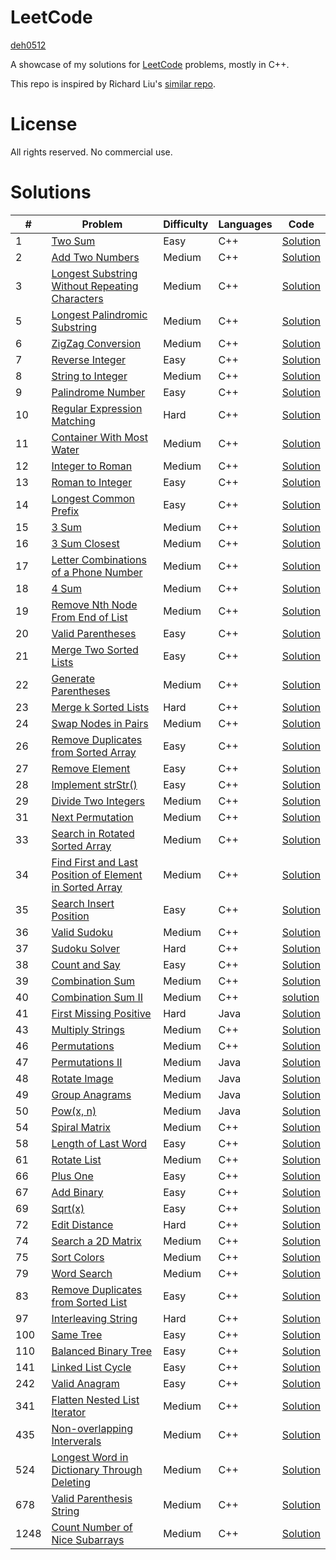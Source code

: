 # LeetCode

[deh0512](https://github.com/deh0512)

A showcase of my solutions for [LeetCode](https://leetcode.com/) problems, mostly in C++.

This repo is inspired by Richard Liu's [similar repo](https://github.com/lzl124631x/LeetCode).

# License

All rights reserved. No commercial use.

# Solutions

\# | Problem | Difficulty | Languages | Code
---|---|---|---|---
1 | [Two Sum](https://leetcode.com/problems/two-sum/)| Easy | C++ | [Solution](src/1_twosum)
2 | [Add Two Numbers](https://leetcode.com/problems/add-two-numbers/) | Medium | C++ | [Solution](src/2_addtwonumbers)
3 | [Longest Substring Without Repeating Characters](https://leetcode.com/problems/longest-substring-without-repeating-characters/) | Medium | C++ | [Solution](src/3_longestsubstring)
5 | [Longest Palindromic Substring](https://leetcode.com/problems/longest-palindromic-substring/) | Medium | C++ | [Solution](src/5_longestpalindromicsubstring)
6 | [ZigZag Conversion](https://leetcode.com/problems/zigzag-conversion/submissions/) | Medium | C++ | [Solution](src/6_zigzagconversion)
7 | [Reverse Integer](https://leetcode.com/problems/reverse-integer/) | Easy | C++ | [Solution](src/7_reverseinteger)
8 | [String to Integer](https://leetcode.com/problems/string-to-integer-atoi/) | Medium | C++ | [Solution](src/8_stringtointeger)
9 | [Palindrome Number](https://leetcode.com/problems/palindrome-number/) | Easy | C++ | [Solution](src/9_palindromenumber)
10 | [Regular Expression Matching](https://leetcode.com/problems/regular-expression-matching/) | Hard | C++ | [Solution](src/10_regularexpressionmatching)
11 | [Container With Most Water](https://leetcode.com/problems/container-with-most-water/) | Medium | C++ | [Solution](src/11_containerwithmostwater)
12 | [Integer to Roman](https://leetcode.com/problems/integer-to-roman/) | Medium | C++ | [Solution](src/12_integertoroman)
13 | [Roman to Integer](https://leetcode.com/problems/roman-to-integer/) | Easy | C++ | [Solution](src/13_romantointeger)
14 | [Longest Common Prefix](https://leetcode.com/problems/longest-common-prefix/) | Easy | C++ | [Solution](src/14_longestcommonprefix)
15 | [3 Sum](https://leetcode.com/problems/3sum/) | Medium | C++ | [Solution](src/15_3sum)
16 | [3 Sum Closest](https://leetcode.com/problems/3sum-closest/) | Medium | C++ | [Solution](src/16_3sumclosest)
17 | [Letter Combinations of a Phone Number](https://leetcode.com/problems/letter-combinations-of-a-phone-number/) | Medium | C++ | [Solution](src/17_lettercombosofphonenumber)
18 | [4 Sum](https://leetcode.com/problems/4sum/) | Medium | C++ | [Solution](src/18_4sum)
19 | [Remove Nth Node From End of List](https://leetcode.com/problems/remove-nth-node-from-end-of-list/) | Medium | C++ | [Solution](src/19_removenthnodefromendoflist)
20 | [Valid Parentheses](https://leetcode.com/problems/valid-parentheses/) | Easy | C++ | [Solution](src/20_validparentheses)
21 | [Merge Two Sorted Lists](https://leetcode.com/problems/merge-two-sorted-lists/) | Easy | C++ | [Solution](src/21_mergetwosortedlists)
22 | [Generate Parentheses](https://leetcode.com/problems/generate-parentheses/) | Medium | C++ | [Solution](src/22_generateparentheses)
23 | [Merge k Sorted Lists](https://leetcode.com/problems/merge-k-sorted-lists/) | Hard | C++ | [Solution](src/23_mergeksortedlists)
24 | [Swap Nodes in Pairs](https://leetcode.com/problems/swap-nodes-in-pairs/) | Medium | C++ | [Solution](src/24_swapnodesinpairs)
26 | [Remove Duplicates from Sorted Array](https://leetcode.com/problems/remove-duplicates-from-sorted-array/) | Easy | C++ | [Solution](src/26_removeduplicatesfromsortedarray)
27 | [Remove Element](https://leetcode.com/problems/remove-element/) | Easy | C++ | [Solution](src/27_removeelement)
28 | [Implement strStr()](https://leetcode.com/problems/implement-strstr/) | Easy | C++ | [Solution](src/28_implement_strstr)
29 | [Divide Two Integers](https://leetcode.com/problems/divide-two-integers/) | Medium | C++ | [Solution](src/29_dividetwointegers)
31 | [Next Permutation](https://leetcode.com/problems/next-permutation/) | Medium | C++ | [Solution](src/31_nextpermutation)
33 | [Search in Rotated Sorted Array](https://leetcode.com/problems/search-in-rotated-sorted-array/) | Medium | C++ | [Solution](src/33_searchinrotatedsortedarray)
34 | [Find First and Last Position of Element in Sorted Array](https://leetcode.com/problems/find-first-and-last-position-of-element-in-sorted-array/) | Medium | C++ | [Solution](src/34_findfirstandlastposition)
35 | [Search Insert Position](https://leetcode.com/problems/search-insert-position/) | Easy | C++ | [Solution](src/35_searchinsertposition)
36 | [Valid Sudoku](https://leetcode.com/problems/valid-sudoku/) | Medium | C++ | [Solution](src/36_validsudoku)
37 | [Sudoku Solver](https://leetcode.com/problems/sudoku-solver/) | Hard | C++ | [Solution](src/37_sudokusolver)
38 | [Count and Say](https://leetcode.com/problems/count-and-say/) | Easy | C++ | [Solution](src/38_countandsay)
39 | [Combination Sum](https://leetcode.com/problems/combination-sum/) | Medium | C++ | [Solution](src/39_combinationsum)
40 | [Combination Sum II](https://leetcode.com/problems/combination-sum-ii/) | Medium | C++ | [solution](src/40_combinationsum2)
41 | [First Missing Positive](https://leetcode.com/problems/first-missing-positive/) | Hard | Java | [Solution](src/41_firstmissingpositive)
43 | [Multiply Strings](https://leetcode.com/problems/multiply-strings/) | Medium | C++ | [Solution](src/43_multiplystrings)
46 | [Permutations](https://leetcode.com/problems/permutations/) | Medium | C++ | [Solution](src/46_permutations)
47 | [Permutations II](https://leetcode.com/problems/permutations-ii/) | Medium | Java | [Solution](src/47_permutationsii)
48 | [Rotate Image](https://leetcode.com/problems/rotate-image/) | Medium | Java | [Solution](src/48_rotateimage)
49 | [Group Anagrams](https://leetcode.com/problems/group-anagrams/) | Medium | Java | [Solution](src/49_groupanagrams)
50 | [Pow(x, n)](https://leetcode.com/problems/powx-n/) | Medium | Java | [Solution](src/50_powxn)
54 | [Spiral Matrix](https://leetcode.com/problems/spiral-matrix/) | Medium | C++ | [Solution](src/54_spiralmatrix)
58 | [Length of Last Word](https://leetcode.com/problems/length-of-last-word/) | Easy | C++ | [Solution](src/58_lengthoflastword)
61 | [Rotate List](https://leetcode.com/problems/rotate-list/) | Medium | C++ | [Solution](src/61_rotatelist)
66 | [Plus One](https://leetcode.com/problems/plus-one/) | Easy | C++ | [Solution](src/66_plusone)
67 | [Add Binary](https://leetcode.com/problems/add-binary/) | Easy | C++ | [Solution](src/67_addbinary)
69 | [Sqrt(x)](https://leetcode.com/problems/sqrtx/) | Easy | C++ | [Solution](src/69_sqrt)
72 | [Edit Distance](https://leetcode.com/problems/edit-distance/) | Hard | C++ | [Solution](src/72_editdistance)
74 | [Search a 2D Matrix](https://leetcode.com/problems/search-a-2d-matrix/) | Medium | C++ | [Solution](src/74_searcha2dmatrix)
75 | [Sort Colors](https://leetcode.com/problems/sort-colors/) | Medium | C++ | [Solution](src/75_sortcolors)
79 | [Word Search](https://leetcode.com/problems/word-search/) | Medium | C++ | [Solution](src/79_wordsearch)
83 | [Remove Duplicates from Sorted List](https://leetcode.com/problems/remove-duplicates-from-sorted-list/) | Easy | C++ | [Solution](src/83_removeduplicatesfromsortedlist)
97 | [Interleaving String](https://leetcode.com/problems/interleaving-string/) | Hard | C++ | [Solution](src/97_interleavingstring)
100 | [Same Tree](https://leetcode.com/problems/same-tree/) | Easy | C++ | [Solution](src/100_sametree)
110 | [Balanced Binary Tree](https://leetcode.com/problems/balanced-binary-tree/) | Easy | C++ | [Solution](src/110_balancedbinarytree)
141 | [Linked List Cycle](https://leetcode.com/problems/linked-list-cycle/) | Easy | C++ | [Solution](src/141_linkedlistcycle)
242 | [Valid Anagram](https://leetcode.com/problems/valid-anagram/) | Easy | C++ | [Solution](src/242_validanagram)
341 | [Flatten Nested List Iterator](https://leetcode.com/problems/flatten-nested-list-iterator/) | Medium | C++ | [Solution](src/341_flattennestedlistiter)
435 | [Non-overlapping Interverals](https://leetcode.com/problems/non-overlapping-intervals/) | Medium | C++ | [Solution](src/435_nonoverlappingintervals)
524 | [Longest Word in Dictionary Through Deleting](https://leetcode.com/problems/longest-word-in-dictionary-through-deleting/) | Medium | C++ | [Solution](src/524_longestwordindictionarythroughdeleting)
678 | [Valid Parenthesis String](https://leetcode.com/problems/valid-parenthesis-string/) | Medium | C++ | [Solution](src/678_validparenthesisstring)
1248 | [Count Number of Nice Subarrays](https://leetcode.com/problems/count-number-of-nice-subarrays/) | Medium | C++ | [Solution](src/1248_countnicesubarrays)

